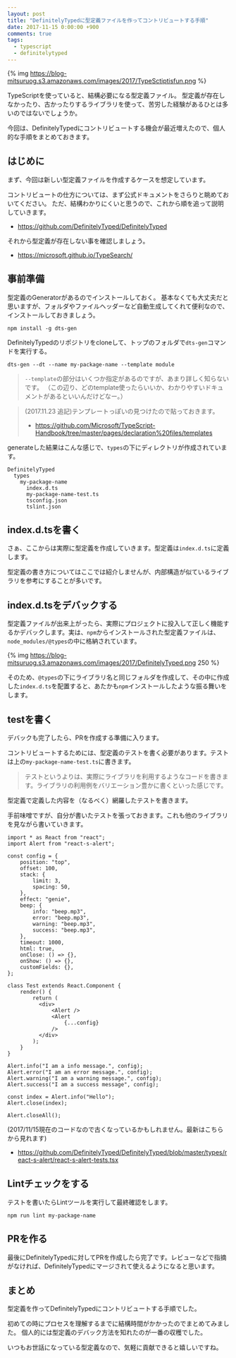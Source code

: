 ```yaml
---
layout: post
title: "DefinitelyTypedに型定義ファイルを作ってコントリビュートする手順"
date: 2017-11-15 0:00:00 +900
comments: true
tags:
  - typescript
  - definitelytyped
---
```


{% img https://blog-mitsuruog.s3.amazonaws.com/images/2017/TypeSctiptisfun.png %}

TypeScriptを使っていると、結構必要になる型定義ファイル。
型定義が存在しなかったり、古かったりするライブラリを使って、苦労した経験があるひとは多いのではないでしょうか。

今回は、DefinitelyTypedにコントリビュートする機会が最近増えたので、個人的な手順をまとめておきます。

<!-- more -->

## はじめに
まず、今回は新しい型定義ファイルを作成するケースを想定しています。

コントリビュートの仕方については、まず公式ドキュメントをさらりと眺めておいてください。
ただ、結構わかりにくいと思うので、これから順を追って説明していきます。

- https://github.com/DefinitelyTyped/DefinitelyTyped

それから型定義が存在しない事を確認しましょう。

- https://microsoft.github.io/TypeSearch/

## 事前準備

型定義のGeneratorがあるのでインストールしておく。
基本なくても大丈夫だと思いますが、フォルダやファイルヘッダーなど自動生成してくれて便利なので、インストールしておきましょう。

```
npm install -g dts-gen
```

DefinitelyTypedのリポジトリをcloneして、トップのフォルダで`dts-gen`コマンドを実行する。

```
dts-gen --dt --name my-package-name --template module
```

> `--template`の部分はいくつか指定があるのですが、あまり詳しく知らないです。
> （この辺り、どのtemplate使ったらいいか、わかりやすいドキュメントがあるといいんだけどなー。）

> (2017.11.23 追記)テンプレートっぽいの見つけたので貼っておきます。
> - https://github.com/Microsoft/TypeScript-Handbook/tree/master/pages/declaration%20files/templates

generateした結果はこんな感じで、`types`の下にディレクトリが作成されています。

```
DefinitelyTyped
  types
    my-package-name
      index.d.ts
      my-package-name-test.ts
      tsconfig.json
      tslint.json
```

## index.d.tsを書く
さぁ、ここからは実際に型定義を作成していきます。型定義は`index.d.ts`に定義します。

型定義の書き方についてはここでは紹介しませんが、内部構造が似ているライブラリを参考にすることが多いです。

## index.d.tsをデバックする
型定義ファイルが出来上がったら、実際にプロジェクトに投入して正しく機能するかデバックします。実は、`npm`からインストールされた型定義ファイルは、`node_modules/@types`の中に格納されています。

{% img https://blog-mitsuruog.s3.amazonaws.com/images/2017/DefinitelyTyped.png 250 %}

そのため、`@types`の下にライブラリ名と同じフォルダを作成して、その中に作成した`index.d.ts`を配置すると、あたかも`npm`インストールしたような振る舞いをします。

## testを書く
デバックも完了したら、PRを作成する準備に入ります。

コントリビュートするためには、型定義のテストを書く必要があります。テストは上の`my-package-name-test.ts`に書きます。

> テストというよりは、実際にライブラリを利用するようなコードを書きます。ライブラリの利用例をバリエーション豊かに書くといった感じです。

型定義で定義した内容を（なるべく）網羅したテストを書きます。

手前味噌ですが、自分が書いたテストを張っておきます。これも他のライブラリを見ながら書いていきます。

```
import * as React from "react";
import Alert from "react-s-alert";

const config = {
    position: "top",
    offset: 100,
    stack: {
        limit: 3,
        spacing: 50,
    },
    effect: "genie",
    beep: {
        info: "beep.mp3",
        error: "beep.mp3",
        warning: "beep.mp3",
        success: "beep.mp3",
    },
    timeout: 1000,
    html: true,
    onClose: () => {},
    onShow: () => {},
    customFields: {},
};

class Test extends React.Component {
    render() {
        return (
          <div>
              <Alert />
              <Alert
                  {...config}
              />
          </div>
        );
    }
}

Alert.info("I am a info message.", config);
Alert.error("I am an error message.", config);
Alert.warning("I am a warning message.", config);
Alert.success("I am a success message", config);

const index = Alert.info("Hello");
Alert.close(index);

Alert.closeAll();
```

(2017/11/15現在のコードなので古くなっているかもしれません。最新はこちらから見れます)
- https://github.com/DefinitelyTyped/DefinitelyTyped/blob/master/types/react-s-alert/react-s-alert-tests.tsx

## Lintチェックをする
テストを書いたらLintツールを実行して最終確認をします。

```
npm run lint my-package-name
```

## PRを作る
最後にDefinitelyTypedに対してPRを作成したら完了です。レビューなどで指摘がなければ、DefinitelyTypedにマージされて使えるようになると思います。

## まとめ
型定義を作ってDefinitelyTypedにコントリビュートする手順でした。

初めての時にプロセスを理解するまでに結構時間がかかったのでまとめてみました。
個人的には型定義のデバック方法を知れたのが一番の収穫でした。

いつもお世話になっている型定義なので、気軽に貢献できると嬉しいですね。
